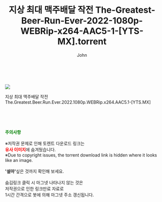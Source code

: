 ﻿---
layout: post
title:  "    지상 최대 맥주배달 작전 The-Greatest-Beer-Run-Ever-2022-1080p-WEBRip-x264-AAC5-1-[YTS-MX].torrent"
author: John
categories: [ 영화 ]
tags: [  ]
image: https://torrentrj56.com/uploadfile/full/03dd42254b5465a073d0126fc8b51a54fcc016b7.jpg 
description: "    지상 최대 맥주배달 작전 The-Greatest-Beer-Run-Ever-2022-1080p-WEBRip-x264-AAC5-1-[YTS-MX] torrent 정보 공유"
toc: true
toc_sticky: true
---

<br>
<p><img src="https://torrentrj56.com/uploadfile/full/03dd42254b5465a073d0126fc8b51a54fcc016b7.jpg"/></p>
 지상 최대 맥주배달 작전 The.Greatest.Beer.Run.Ever.2022.1080p.WEBRip.x264.AAC5.1-[YTS.MX]  
    
<br><br><br>
<p data-ke-size="size16"><b><span style="color: green;">주의사항</span></b><br /><br />※저작권 문제로 인해 토렌트 다운로드 링크는<br /><b><span style="color: red;">유사 이미지</span></b>에 숨겨뒀습니다.<br />※Due to copyright issues, the torrent download link is hidden where it looks like an image.<br /><br /><b>'설마'</b>싶은 것까지 확인해 보세요.<br /><br />숨김링크 클릭 시 마그넷 나타나지 않는 것은<br />저작권으로 인한 링크만료 자료로<br />1시간 간격으로 봇에 의해 마그넷 주소 갱신됩니다.</p>
